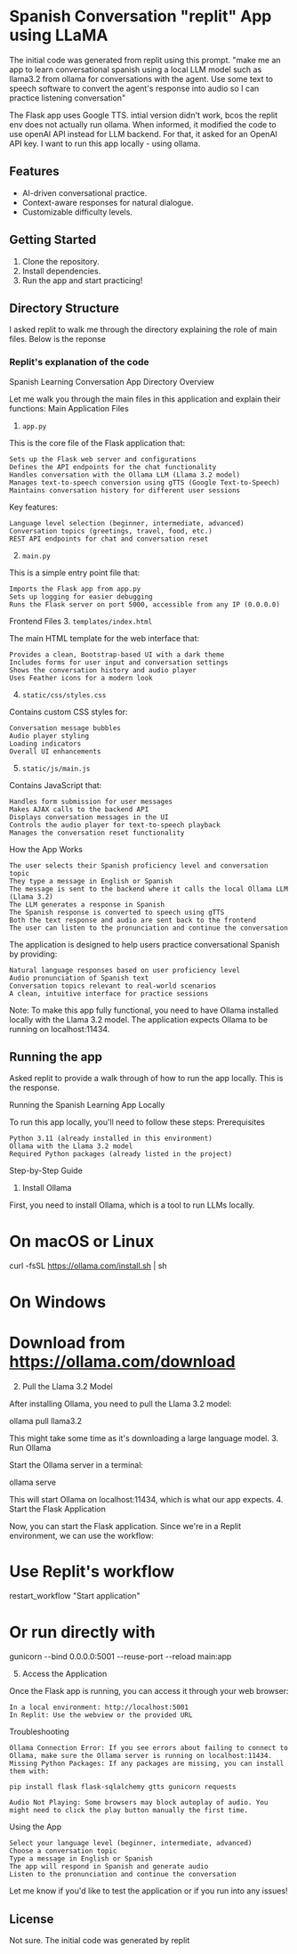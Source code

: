 # Spanish Conversation "replit" App using LLaMA

The initial code was generated from replit using this prompt. 
"make me an app to learn conversational spanish using a local LLM model such as llama3.2 from ollama for conversations with the agent. Use some text to speech software to convert the agent's response into audio so I can practice listening conversation"

The Flask app uses Google TTS. intial version didn't work, bcos the replit env does not actually run ollama. When informed, it modified the code to use openAI API instead for LLM backend. For that, it asked for an OpenAI API key. I want to run this app locally - using ollama. 


## Features
- AI-driven conversational practice.
- Context-aware responses for natural dialogue.
- Customizable difficulty levels.

## Getting Started
1. Clone the repository.
2. Install dependencies.
3. Run the app and start practicing!

## Directory Structure

I asked replit to walk me through the directory explaining the role of main files. Below is the reponse

### Replit's explanation of the code

Spanish Learning Conversation App Directory Overview

Let me walk you through the main files in this application and explain their functions:
Main Application Files
1. `app.py`

This is the core file of the Flask application that:

    Sets up the Flask web server and configurations
    Defines the API endpoints for the chat functionality
    Handles conversation with the Ollama LLM (Llama 3.2 model)
    Manages text-to-speech conversion using gTTS (Google Text-to-Speech)
    Maintains conversation history for different user sessions

Key features:

    Language level selection (beginner, intermediate, advanced)
    Conversation topics (greetings, travel, food, etc.)
    REST API endpoints for chat and conversation reset

2. `main.py`

This is a simple entry point file that:

    Imports the Flask app from app.py
    Sets up logging for easier debugging
    Runs the Flask server on port 5000, accessible from any IP (0.0.0.0)

Frontend Files
3. `templates/index.html`

The main HTML template for the web interface that:

    Provides a clean, Bootstrap-based UI with a dark theme
    Includes forms for user input and conversation settings
    Shows the conversation history and audio player
    Uses Feather icons for a modern look

4. `static/css/styles.css`

Contains custom CSS styles for:

    Conversation message bubbles
    Audio player styling
    Loading indicators
    Overall UI enhancements

5. `static/js/main.js`

Contains JavaScript that:

    Handles form submission for user messages
    Makes AJAX calls to the backend API
    Displays conversation messages in the UI
    Controls the audio player for text-to-speech playback
    Manages the conversation reset functionality

How the App Works

    The user selects their Spanish proficiency level and conversation topic
    They type a message in English or Spanish
    The message is sent to the backend where it calls the local Ollama LLM (Llama 3.2)
    The LLM generates a response in Spanish
    The Spanish response is converted to speech using gTTS
    Both the text response and audio are sent back to the frontend
    The user can listen to the pronunciation and continue the conversation

The application is designed to help users practice conversational Spanish by providing:

    Natural language responses based on user proficiency level
    Audio pronunciation of Spanish text
    Conversation topics relevant to real-world scenarios
    A clean, intuitive interface for practice sessions

Note: To make this app fully functional, you need to have Ollama installed locally with the Llama 3.2 model. The application expects Ollama to be running on localhost:11434.

## Running the app
Asked replit to provide a walk through of how to run the app locally. This is the response.

Running the Spanish Learning App Locally

To run this app locally, you'll need to follow these steps:
Prerequisites

    Python 3.11 (already installed in this environment)
    Ollama with the Llama 3.2 model
    Required Python packages (already listed in the project)

Step-by-Step Guide
1. Install Ollama

First, you need to install Ollama, which is a tool to run LLMs locally.

# On macOS or Linux
curl -fsSL https://ollama.com/install.sh | sh

# On Windows
# Download from https://ollama.com/download

2. Pull the Llama 3.2 Model

After installing Ollama, you need to pull the Llama 3.2 model:

ollama pull llama3.2

This might take some time as it's downloading a large language model.
3. Run Ollama

Start the Ollama server in a terminal:

ollama serve

This will start Ollama on localhost:11434, which is what our app expects.
4. Start the Flask Application

Now, you can start the Flask application. Since we're in a Replit environment, we can use the workflow:

# Use Replit's workflow
restart_workflow "Start application"

# Or run directly with
gunicorn --bind 0.0.0.0:5001 --reuse-port --reload main:app

5. Access the Application

Once the Flask app is running, you can access it through your web browser:

    In a local environment: http://localhost:5001
    In Replit: Use the webview or the provided URL

Troubleshooting

    Ollama Connection Error: If you see errors about failing to connect to Ollama, make sure the Ollama server is running on localhost:11434.
    Missing Python Packages: If any packages are missing, you can install them with:

    pip install flask flask-sqlalchemy gtts gunicorn requests

    Audio Not Playing: Some browsers may block autoplay of audio. You might need to click the play button manually the first time.

Using the App

    Select your language level (beginner, intermediate, advanced)
    Choose a conversation topic
    Type a message in English or Spanish
    The app will respond in Spanish and generate audio
    Listen to the pronunciation and continue the conversation

Let me know if you'd like to test the application or if you run into any issues!


## License
Not sure. The initial code was generated by replit